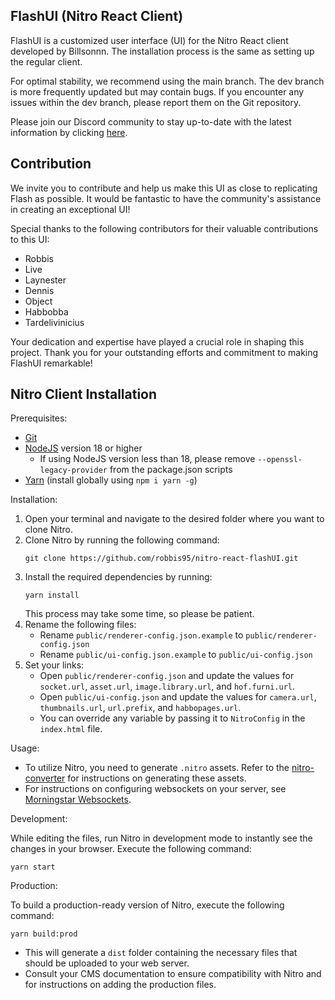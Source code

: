## FlashUI (Nitro React Client)

FlashUI is a customized user interface (UI) for the Nitro React client developed by Billsonnn. The installation process is the same as setting up the regular client.

For optimal stability, we recommend using the main branch. The dev branch is more frequently updated but may contain bugs. If you encounter any issues within the dev branch, please report them on the Git repository.

Please join our Discord community to stay up-to-date with the latest information by clicking [here](https://discord.gg/KGYG5V2vf3).

## Contribution

We invite you to contribute and help us make this UI as close to replicating Flash as possible. It would be fantastic to have the community's assistance in creating an exceptional UI!

Special thanks to the following contributors for their valuable contributions to this UI:

- Robbis
- Live
- Laynester
- Dennis
- Object
- Habbobba
- Tardelivinicius

Your dedication and expertise have played a crucial role in shaping this project. Thank you for your outstanding efforts and commitment to making FlashUI remarkable!

## Nitro Client Installation

Prerequisites:
- [Git](https://git-scm.com/)
- [NodeJS](https://nodejs.org/) version 18 or higher
  - If using NodeJS version less than 18, please remove `--openssl-legacy-provider` from the package.json scripts
- [Yarn](https://yarnpkg.com/) (install globally using `npm i yarn -g`)

Installation:

1. Open your terminal and navigate to the desired folder where you want to clone Nitro.
2. Clone Nitro by running the following command:
   ```
   git clone https://github.com/robbis95/nitro-react-flashUI.git
   ```
3. Install the required dependencies by running:
   ```
   yarn install
   ```
   This process may take some time, so please be patient.
4. Rename the following files:
   - Rename `public/renderer-config.json.example` to `public/renderer-config.json`
   - Rename `public/ui-config.json.example` to `public/ui-config.json`
5. Set your links:
   - Open `public/renderer-config.json` and update the values for `socket.url`, `asset.url`, `image.library.url`, and `hof.furni.url`.
   - Open `public/ui-config.json` and update the values for `camera.url`, `thumbnails.url`, `url.prefix`, and `habbopages.url`.
   - You can override any variable by passing it to `NitroConfig` in the `index.html` file.

Usage:

- To utilize Nitro, you need to generate `.nitro` assets. Refer to the [nitro-converter](https://git.krews.org/nitro/nitro-converter) for instructions on generating these assets.
- For instructions on configuring websockets on your server, see [Morningstar Websockets](https://git.krews.org/nitro/ms-websockets).

Development:

While editing the files, run Nitro in development mode to instantly see the changes in your browser. Execute the following command:
```
yarn start
```

Production:

To build a production-ready version of Nitro, execute the following command:
```
yarn build:prod
```

- This will generate a `dist` folder containing the necessary files that should be uploaded to your web server.
- Consult your CMS documentation to ensure compatibility with Nitro and for instructions on adding the production files.
